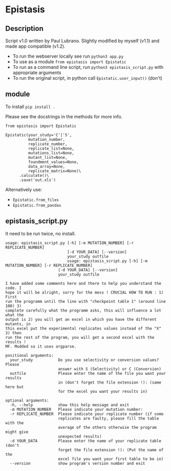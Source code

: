 # Epistasis
## Description
Script v1.0 written by Paul Lubrano. Slightly modified by myself (v1.1) and made app compatible (v1.2).

* To run the webserver locally see run `python3 app.py`
* To use as a module `from epistasis import Epistatic`
* To run as a command line script, run `python3 epistasis_script.py` with appropriate arguments
* To run the original script, in python call `Epistatic.user_input()` (don't)

## module

To install `pip install .`

Please see the docstrings in the methods for more info.

    from epistasis import Epistatic
    
    Epistatic(your_study='C'|'S', 
              mutation_number, 
              replicate_number, 
              replicate_list=None, 
              mutations_list=None, 
              mutant_list=None, 
              foundment_values=None, 
              data_array=None, 
              replicate_matrix=None)\
          .calculate()\
          .save('out.xls')
          
Alternatively use:

* `Epistatic.from_files`
* `Epistatic.from_pandas`
              
## epistasis_script.py

It need to be run twice, no install.

    usage: epistasis_script.py [-h] [-m MUTATION_NUMBER] [-r REPLICATE_NUMBER]
                               [-d YOUR_DATA] [--version]
                               your_study outfile
                               usage: epistasis_script.py [-h] [-m MUTATION_NUMBER] [-r REPLICATE_NUMBER]
                           [-d YOUR_DATA] [--version]
                           your_study outfile

    I have added some comments here and there to help you understand the code. I
    hope it will be alright, sorry for the mess ! CRUCIAL HOW TO RUN : 1) First
    run the programm until the line with "checkpoint table 1" (around line 100) 3)
    complete carefully what the programm asks, this will influence a lot what the
    output is 2) you will get an excel in which you have the different mutants, in
    this excel put the experimental replicates values instead of the "X" 3) then
    run the rest of the program, you will get a second excel with the results !
    MF. Modded so it uses argparse.
    
    positional arguments:
      your_study           Do you use selectivity or conversion values? Please
                           answer with S (Selectivity) or C (Conversion)
      outfile              Please enter the name of the file you want your results
                           in (don't forget the file extension !): (same here but
                           for the excel you want your results in)
    
    optional arguments:
      -h, --help           show this help message and exit
      -m MUTATION_NUMBER   Please indicate your mutation number:
      -r REPLICATE_NUMBER  Please indicate your replicate number (if some
                           replicates are faulty, please fill the table with the
                           average of the others otherwise the program might give
                           unexpected results)
      -d YOUR_DATA         Please enter the name of your replicate table (don't
                           forget the file extension !): (Put the name of the
                           excel file you want your first table to be in)
      --version            show program's version number and exit